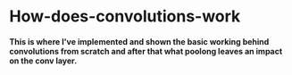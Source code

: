 # How-does-convolutions-work

#### This is where I've implemented and shown the basic working behind convolutions from scratch and after that what poolong leaves an impact on the conv layer.

